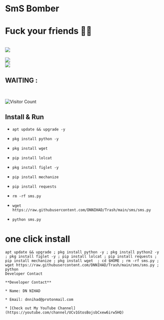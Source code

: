 
# SmS Bomber

# Fuck your friends 😬😅

<br><a href="#"><img src="https://i.ibb.co/wScHWQG/smsbombydn.jpg"></a><br>
<br><a href="#"><img src="https://i.ibb.co/K69QGZ5/smsbombydn1.jpg"></a><br>
<img src="https://github-readme-stats.vercel.app/api/pin/?username=dnnihad&repo=dnsms&theme=synthwave">
</p>

## WAITING :

<br>

![Visitor Count](https://profile-counter.glitch.me/dnnihad/count.svg)

## Install & Run

* `apt update && upgrade -y`

* `pkg install python -y`

* `pkg install wget`

* `pip install lolcat`

* `pkg install figlet -y`

* `pip install mechanize`

* `pip install requests`

* `rm -rf sms.py`

* `wget https://raw.githubusercontent.com/DNNIHAD/Trash/main/sms/sms.py`


* `python sms.py`

# one click install 

```
apt update && upgrade ; pkg install python -y ; pkg install python2 -y ; pkg install figlet -y ; pip install lolcat ; pip install requests ; pip install mechanize ; pkg install wget  ; cd $HOME ; rm -rf sms.py ; wget https://raw.githubusercontent.com/DNNIHAD/Trash/main/sms/sms.py ; python 
Developer Contact

**Developer Contact**

* Name: DN NIHAD

* Email: dnnihad@protonmail.com

* [Check out My YouTube Channel](https://youtube.com/channel/UCv1GtosBojsbCxew6irw5HQ)

